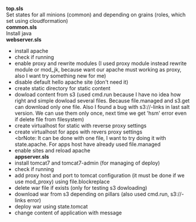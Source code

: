 <b>top.sls</b><br>
Set states for all minions (common) and depending on grains (roles, which set using cloudformation)<br>
<b>common.sls</b><br>
Install java<br>
<b>webserver.sls</b><br>
 - install apache<br>
 - check if running<br>
 - enable proxy and rewrite modules (I used proxy module instead rewrite module or mod_jk, because want our apache must working as proxy, also I want try something new for me)<br>
 - disable default hello apache site (don't need it)<br>
 - create static directory for static content<br>
 - dowload content from s3 (used cmd.run because I have no idea how right and simple dowload several files. Because file.managed and s3.get can download only one file. Also I found a bug with s3://-links in last salt version. We can use them only once, next time we get 'hsm' error even if delete file from filesystem)<br>
 - create virtualhost for static with reverse proxy settings<br>
 - create virtualhost for apps with revers proxy settings<br>
<brNote</b>: It can be done with one file, I want to try doing it with state.apache. For apps host have already used file.managed<br>
 - enable sites and reload apache<br>
<b>appserver.sls</b><br>
 - install tomcat7 and tomcat7-admin (for managing of deploy)<br>
 - check if running<br>
 - add proxy host and port to tomcat configuration (it must be done if we use mod_proxy)  using file.blockreplace<br>
 - delete war file if exists (only for testing s3 dowloading)<br>
 - download war from s3 depending on pillars (also used cmd.run, s3://-links error)<br>
 - deploy war using state.tomcat<br>
 - change content of application with message
